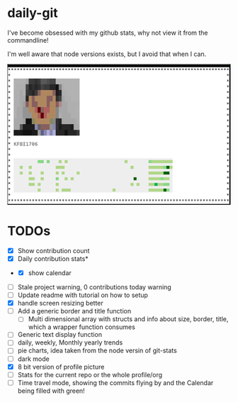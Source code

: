 # daily-git

I've become obsessed with my github stats, why not view it from the commandline!

I'm well aware that node versions exists, but I avoid that when I can.

![daily-git screenfetch](./daily-git.jpg "daily-git")

# TODOs
- [x] Show contribution count
- [x] Daily contribution stats*
- *[x] show calendar
- [ ] Stale project warning, 0 contributions today warning
- [ ] Update readme with tutorial on how to setup
- [x] handle screen resizing better
- [ ] Add a generic border and title function
  - [ ] Multi dimensional array with structs and info about size, border, title, which a wrapper function consumes
- [ ] Generic text display function
- [ ] daily, weekly, Monthly yearly trends
- [ ] pie charts, idea taken from the node versin of git-stats
- [ ] dark mode
- [x] 8 bit version of profile picture
- [ ] Stats for the current repo or the whole profile/org
- [ ] Time travel mode, showing the commits flying by and the Calendar being filled with green!

